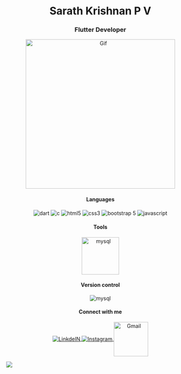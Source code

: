 
<h1 align="center">Sarath Krishnan P V</h1>
<h3 align="center">Flutter Developer</h3>
  
 <div align='center'> 
 <img width = "400px" src="https://media.giphy.com/media/f3iwJFOVOwuy7K6FFw/giphy.gif" width="500px" alt="Gif">
 </a>
 </div>
<p align="center">

        
</p>
<h4 align="center"> Languages</h4>
   <p align="center">
    <img align="center" alt="dart" width="auto" src="https://img.shields.io/badge/dart-%230175C2.svg?style=for-the-badge&logo=dart&logoColor=white" />
   <img align="center" alt="c" width="auto" src="https://img.shields.io/badge/C-00599C?style=for-the-badge&logo=c&logoColor=white" />
   <img align="center" alt="html5" width="auto" src="https://img.shields.io/badge/HTML5-E34F26?style=for-the-badge&logo=html5&logoColor=white" />
   <img align="center" alt="css3" width="auto" src="https://img.shields.io/badge/CSS3-1572B6?style=for-the-badge&logo=css3&logoColor=white" />
    <img align="center" alt="bootstrap 5" width="auto" src="https://img.shields.io/badge/Bootstrap-563D7C?style=for-the-badge&logo=bootstrap&logoColor=white)" />
   <img align="center" alt="javascript" width="auto" src="https://img.shields.io/badge/JavaScript-323330?style=for-the-badge&logo=javascript&logoColor=F7DF1E" />
  
</p>
</p>
    <h4 align="center">Tools</h4>
   <p align="center">
   <img align="center" alt="mysql" width="100px" src="https://imgs.search.brave.com/FdIGGfc3R9dZX9ggCvuTLVjuAb0LfOkNMSxiNmq0NrE/rs:fit:500:0:0/g:ce/aHR0cHM6Ly9sb2dv/dHlwLnVzL2ZpbGUv/ZmlnbWEuc3Zn.svg" />
</p>
 
 <h4 align="center"> Version control</h4>
   <p align="center">
   <img align="center" alt="mysql" width="auto" src="https://img.shields.io/badge/github-181717.svg?style=for-the-badge&logo=github&logoColor=white" />
</p>


<h4 align="center"> Connect with me</h4>
<p align="center">
   <a target="_blank" href="https://www.linkedin.com/in/sarath-krishnan-p-v-5b67a2191/">
    <img align="center" alt="LinkdeIN" width="auto" src="https://img.shields.io/badge/LinkedIn-0077B5?style=for-the-badge&logo=linkedin&logoColor=white" />
   </a>
   <a target="_blank" href="https://www.instagram.com/sarath.krishnan_/">
  <img align="center" alt="Instagram" width="auto" src="https://img.shields.io/badge/Instagram-E4405F?style=for-the-badge&logo=instagram&logoColor=white" />
   </a>
   <a target="_blank" href="mailto:pvsarathkrishnan@gmail.com">
  <img align="center" alt="Gmail" width="92px" src="https://img.shields.io/badge/Gmail-D14836?style=for-the-badge&logo=gmail&logoColor=white"/>
   </a>
</p>


 <img src="https://user-images.githubusercontent.com/73097560/115834477-dbab4500-a447-11eb-908a-139a6edaec5c.gif"><br><br>


